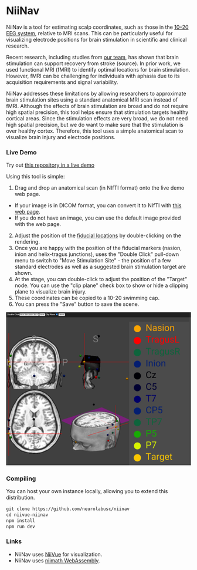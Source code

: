 # NiiNav

NiiNav is a tool for estimating scalp coordinates, such as those in the [10–20 EEG system](https://en.wikipedia.org/wiki/10%E2%80%9320_system_(EEG)), relative to MRI scans. This can be particularly useful for visualizing electrode positions for brain stimulation in scientific and clinical research.

Recent research, including studies from [our team](https://pubmed.ncbi.nlm.nih.gov/30128538/), has shown that brain stimulation can support recovery from stroke (source). In prior work, we used functional MRI (fMRI) to identify optimal locations for brain stimulation. However, fMRI can be challenging for individuals with aphasia due to its acquisition requirements and signal variability.

NiiNav addresses these limitations by allowing researchers to approximate brain stimulation sites using a standard anatomical MRI scan instead of fMRI. Although the effects of brain stimulation are broad and do not require high spatial precision, this tool helps ensure that stimulation targets healthy cortical areas. Since the stimulation effects are very broad, we do not need high spatial precision, but we do want to make sure that the stimulation is over healthy cortex. Therefore, this tool uses a simple anatomical scan to visualize brain injury and electrode positions.

### Live Demo

Try out [this repository in a live demo](https://neurolabusc.github.io/niinav/)

Using this tool is simple:

 1. Drag and drop an anatomical scan (in NIfTI format) onto the live demo web page. 
  - If your image is in DICOM format, you can convert it to NIfTI with [this web page](https://niivue.github.io/niivue-dcm2niix/).
  - If you do not have an image, you can use the default image provided with the web page.
 2. Adjust the position of the [fiducial locations](https://eeglab.org/tutorials/ConceptsGuide/coordinateSystem.html) by double-clicking on the rendering.
 3. Once you are happy with the position of the fiducial markers (nasion, inion and helix-tragus junctions), uses the "Double Click" pull-down menu to switch to "Move Stimulation Site" - the position of a few standard electrodes as well as a suggested brain stimulation target are shown.
 4. At the stage, you can double-click to adjust the position of the "Target" node. You can use the "clip plane" check box to show or hide a clipping plane to visualize brain injury.
 5. These coordinates can be copied to a 10-20 swimming cap.
 6. You can press the "Save" button to save the scene.

![NiiNav](NiiNav.png)

### Compiling

You can host your own instance locally, allowing you to extend this distribution.

```
git clone https://github.com/neurolabusc/niinav
cd niivue-niinav
npm install
npm run dev
```

### Links

 - NiiNav uses [NiiVue](https://github.com/niivue/niivue) for visualization.
 - NiiNav uses [niimath WebAssembly](https://github.com/niivue/niivue-niimath).
